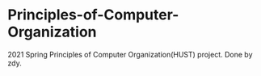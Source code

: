 # Principles-of-Computer-Organization
2021 Spring Principles of Computer Organization(HUST) project. Done by zdy.
